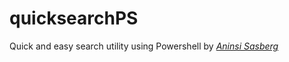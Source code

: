 # quicksearchPS

Quick and easy search utility using Powershell
by [*Aninsi Sasberg*](https://www.youtube.com/channel/UCsOxkyFx0E31HxLST7TqCww "open Youtube page")
